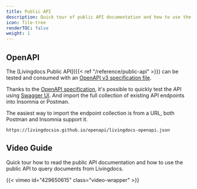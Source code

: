 ```yaml
---
title: Public API
description: Quick tour of public API documentation and how to use the public API to query documents from Livingdocs.
icon: file-tree
renderTOC: false
weight: 1
---
```


## OpenAPI

The [Livingdocs Public API]({{< ref "/reference/public-api" >}}) can be tested and consumed with an [OpenAPI v3 specification file](https://livingdocsio.github.io/openapi/livingdocs-openapi.json).

Thanks to the [OpenAPI specification](https://swagger.io/specification/), it's possible to quickly test the API using [Swagger UI](https://petstore.swagger.io/?url=https://livingdocsio.github.io/openapi/livingdocs-openapi.json). And import the full collection of existing API endpoints into Insomnia or Postman.

The easiest way to import the endpoint collection is from a URL, both Postman and Insomnia support it.

```
https://livingdocsio.github.io/openapi/livingdocs-openapi.json
```

## Video Guide

Quick tour how to read the public API documentation and how to use the public API to query documents from Livingdocs.

{{< vimeo id="429650615" class="video-wrapper" >}}
